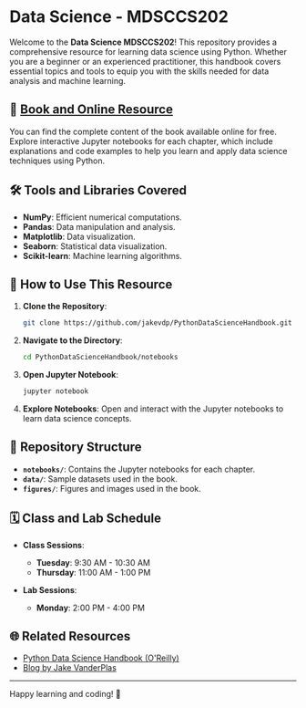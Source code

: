 # Data Science - MDSCCS202


Welcome to the **Data Science MDSCCS202**! This repository provides a comprehensive resource for learning data science using Python. Whether you are a beginner or an experienced practitioner, this handbook covers essential topics and tools to equip you with the skills needed for data analysis and machine learning.

## 📖 [Book and Online Resource](https://jakevdp.github.io/PythonDataScienceHandbook/)

You can find the complete content of the book available online for free. Explore interactive Jupyter notebooks for each chapter, which include explanations and code examples to help you learn and apply data science techniques using Python.

## 🛠️ Tools and Libraries Covered

- **NumPy**: Efficient numerical computations.
- **Pandas**: Data manipulation and analysis.
- **Matplotlib**: Data visualization.
- **Seaborn**: Statistical data visualization.
- **Scikit-learn**: Machine learning algorithms.


## 📝 How to Use This Resource

1. **Clone the Repository**:
    ```bash
    git clone https://github.com/jakevdp/PythonDataScienceHandbook.git
    ```
2. **Navigate to the Directory**:
    ```bash
    cd PythonDataScienceHandbook/notebooks
    ```
3. **Open Jupyter Notebook**:
    ```bash
    jupyter notebook
    ```
4. **Explore Notebooks**: Open and interact with the Jupyter notebooks to learn data science concepts.

## 📂 Repository Structure

- **`notebooks/`**: Contains the Jupyter notebooks for each chapter.
- **`data/`**: Sample datasets used in the book.
- **`figures/`**: Figures and images used in the book.

## 🗓️ Class and Lab Schedule

- **Class Sessions**:
  - **Tuesday**: 9:30 AM - 10:30 AM
  - **Thursday**: 11:00 AM - 1:00 PM

- **Lab Sessions**:
  - **Monday**: 2:00 PM - 4:00 PM


## 🌐 Related Resources

- [Python Data Science Handbook (O'Reilly)](http://shop.oreilly.com/product/0636920034919.do)
- [Blog by Jake VanderPlas](https://jakevdp.github.io/)

---

Happy learning and coding! 🚀
